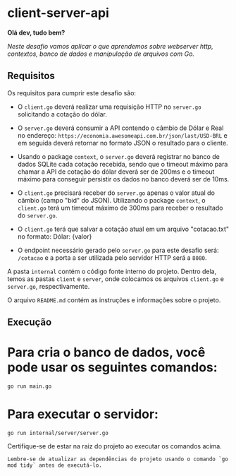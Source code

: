 # client-server-api

**Olá dev, tudo bem?**

*Neste desafio vamos aplicar o que aprendemos sobre webserver http, contextos,
banco de dados e manipulação de arquivos com Go.*

## Requisitos

Os requisitos para cumprir este desafio são:

- O `client.go` deverá realizar uma requisição HTTP no `server.go` solicitando a cotação do dólar.

- O `server.go` deverá consumir a API contendo o câmbio de Dólar e Real no endereço: `https://economia.awesomeapi.com.br/json/last/USD-BRL` e em seguida deverá retornar no formato JSON o resultado para o cliente.

- Usando o package `context`, o `server.go` deverá registrar no banco de dados SQLite cada cotação recebida, sendo que o timeout máximo para chamar a API de cotação do dólar deverá ser de 200ms e o timeout máximo para conseguir persistir os dados no banco deverá ser de 10ms.

- O `client.go` precisará receber do `server.go` apenas o valor atual do câmbio (campo "bid" do JSON). Utilizando o package `context`, o `client.go` terá um timeout máximo de 300ms para receber o resultado do `server.go`.

- O `client.go` terá que salvar a cotação atual em um arquivo "cotacao.txt" no formato: Dólar: {valor}

- O endpoint necessário gerado pelo `server.go` para este desafio será: `/cotacao` e a porta a ser utilizada pelo servidor HTTP será a `8080`.





A pasta `internal` contém o código fonte interno do projeto. Dentro dela, temos as pastas `client` e `server`, onde colocamos os arquivos `client.go` e `server.go`, respectivamente.

O arquivo `README.md` contém as instruções e informações sobre o projeto.


## Execução

# Para cria o banco de dados, você pode usar os seguintes comandos:

``go run main.go ``

# Para executar o servidor:
``go run internal/server/server.go``


Certifique-se de estar na raiz do projeto ao executar os comandos acima.

``Lembre-se de atualizar as dependências do projeto usando o comando `go mod tidy` antes de executá-lo.``
